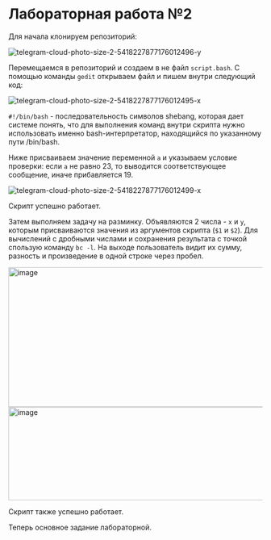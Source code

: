 # Лабораторная работа №2

Для начала клонируем репозиторий:

![telegram-cloud-photo-size-2-5418227877176012496-y](https://github.com/user-attachments/assets/5126e762-b194-40d4-a6fe-f03afe923971)

Перемещаемся в репозиторий и создаем в не файл `script.bash`. С помощью команды `gedit` открываем файл и пишем внутри следующий код:

![telegram-cloud-photo-size-2-5418227877176012495-x](https://github.com/user-attachments/assets/6d56c174-4608-49a3-bf15-a05a41f15fcb)

`#!/bin/bash` - последовательность символов shebang, которая дает системе понять, что для выполнения команд внутри скрипта нужно использовать именно bash-интерпретатор, находящийся по указанному пути /bin/bash. 

Ниже присваиваем значение переменной `a` и указываем условие проверки: если `а` не равно 23, то выводится соответствующее сообщение, иначе прибавляется 19.

![telegram-cloud-photo-size-2-5418227877176012499-x](https://github.com/user-attachments/assets/4107fc6d-9016-4efd-b30c-93e408fb38d7)

Скрипт успешно работает.

Затем выполняем задачу на разминку. Объявляются 2 числа - `x` и `y`, которым присваиваются значения из аргументов скрипта (`$1` и `$2`). Для вычислений с дробными числами и сохранения результата с точкой спользую команду `bc -l`. На выходе пользователь видит их сумму, разность и произведение в одной строке через пробел.

<img width="538" height="277" alt="image" src="https://github.com/user-attachments/assets/544f60dc-3aa2-4f16-8521-125ab425195f" />
<img width="626" height="185" alt="image" src="https://github.com/user-attachments/assets/48060466-f991-4313-bdef-399d25d68f1e" />

Скрипт также успешно работает.

Теперь основное задание лабораторной.
